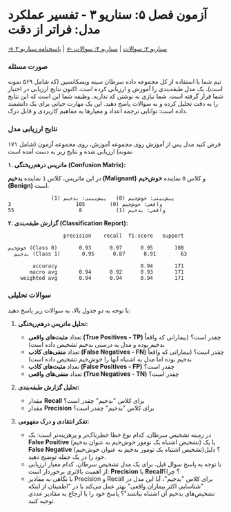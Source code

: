 # آزمون فصل ۵: سناریو ۳ - تفسیر عملکرد مدل: فراتر از دقت

[→ سناریو ۲: سوالات](./scenario-02-questions.md) | [سناریو ۴: سوالات ←](./scenario-04-questions.md) | [پاسخنامه سناریو ۳](./scenario-03-answers.md)

### صورت مسئله

تیم شما با استفاده از کل مجموعه داده سرطان سینه ویسکانسین (که شامل ۵۶۹ نمونه است)، یک مدل طبقه‌بندی را آموزش و ارزیابی کرده است. اکنون نتایج ارزیابی در اختیار شما قرار گرفته است. شما نیازی به نوشتن کد ندارید. وظیفه شما این است که این نتایج را به دقت تحلیل کرده و به سوالات پاسخ دهید. این یک مهارت حیاتی برای یک دانشمند داده است: توانایی ترجمه اعداد و معیارها به مفاهیم کاربردی و قابل درک.

### نتایج ارزیابی مدل

فرض کنید مدل پس از آموزش روی مجموعه آموزش، روی مجموعه آزمون (شامل ۱۷۱ نمونه) ارزیابی شده و نتایج زیر به دست آمده است.

**۱. ماتریس درهم‌ریختگی (Confusion Matrix):**

در این ماتریس، کلاس `1` نماینده **بدخیم (Malignant)** و کلاس `0` نماینده **خوش‌خیم (Benign)** است.

```
              پیش‌بینی: خوش‌خیم (0)   پیش‌بینی: بدخیم (1)
واقعی: خوش‌خیم (0)        105                     3
واقعی: بدخیم (1)           8                     55
```

**۲. گزارش طبقه‌بندی (Classification Report):**

```
                  precision    recall  f1-score   support

خوش‌خیم (Class 0)       0.93      0.97      0.95       108
  بدخیم (Class 1)       0.95      0.87      0.91        63

        accuracy                           0.94       171
       macro avg       0.94      0.92      0.93       171
    weighted avg       0.94      0.94      0.94       171
```

### سوالات تحلیلی

با توجه به دو جدول بالا، به سوالات زیر پاسخ دهید:

1.  **تحلیل ماتریس درهم‌ریختگی:**

    - تعداد **مثبت‌های واقعی (True Positives - TP)** چقدر است؟ (بیمارانی که واقعاً بدخیم بوده و مدل به درستی بدخیم تشخیص داده است)
    - تعداد **منفی‌های کاذب (False Negatives - FN)** چقدر است؟ (بیمارانی که واقعاً بدخیم بوده اما مدل به اشتباه آنها را خوش‌خیم تشخیص داده است)
    - تعداد **مثبت‌های کاذب (False Positives - FP)** چقدر است؟
    - تعداد **منفی‌های واقعی (True Negatives - TN)** چقدر است؟

2.  **تحلیل گزارش طبقه‌بندی:**

    - مقدار **Recall** برای کلاس "بدخیم" چقدر است؟
    - مقدار **Precision** برای کلاس "بدخیم" چقدر است؟

3.  **تفکر انتقادی و درک مفهومی:**
    - در زمینه تشخیص سرطان، کدام نوع خطا خطرناک‌تر و پرهزینه‌تر است: یک **False Positive** (تشخیص اشتباه یک تومور خوش‌خیم به عنوان بدخیم) یا یک **False Negative** (تشخیص اشتباه یک تومور بدخیم به عنوان خوش‌خیم)؟ دلیل خود را در یک جمله توضیح دهید.
    - با توجه به پاسخ سوال قبل، برای یک مدل تشخیص سرطان، کدام معیار ارزیابی از اهمیت بالاتری برخوردار است: **Precision** یا **Recall**؟ چرا؟
    - با نگاهی به مقادیر Precision و Recall برای کلاس "بدخیم"، آیا این مدل در "شناسایی اکثر بیماران واقعی" بهتر عمل می‌کند یا در "اطمینان از اینکه تشخیص‌های بدخیم آن اشتباه نباشند"؟ پاسخ خود را با ارجاع به مقادیر عددی توجیه کنید.

